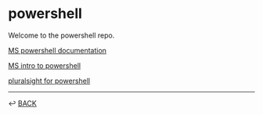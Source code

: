 # powershell

Welcome to the powershell repo.

[MS powershell documentation](https://learn.microsoft.com/en-us/powershell/)

[MS intro to powershell](https://learn.microsoft.com/en-us/training/modules/introduction-to-powershell/)

[pluralsight for powershell](https://www.pluralsight.com/paths/powershell-7-fundamentals)

---

↩️ [BACK](../README.md)
